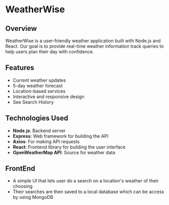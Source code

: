 # WeatherWise

## Overview
WeatherWise is a user-friendly weather application built with Node.js and React. Our goal is to provide real-time weather information track queries to help users plan their day with confidence.

## Features
- Current weather updates
- 5-day weather forecast
- Location-based services
- Interactive and responsive design
- See Search History

## Technologies Used
- **Node.js**: Backend server
- **Express**: Web framework for building the API
- **Axios**: For making API requests
- **React**: Frontend library for building the user interface
- **OpenWeatherMap API**: Source for weather data


## FrontEnd
- A simple UI that lets user do a search on a location's weather of their choosing 
- Their searches are then saved to a local database which can be access by using MongoDB
